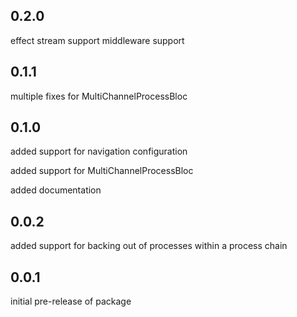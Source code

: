 ## 0.2.0
effect stream support
middleware support

## 0.1.1
multiple fixes for MultiChannelProcessBloc

## 0.1.0
added support for navigation configuration

added support for MultiChannelProcessBloc

added documentation

## 0.0.2

added support for backing out of processes within a process chain


## 0.0.1

initial pre-release of package